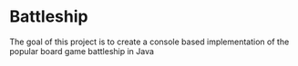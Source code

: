 # Battleship
The goal of this project is to create a console based implementation of the popular board game battleship in Java
